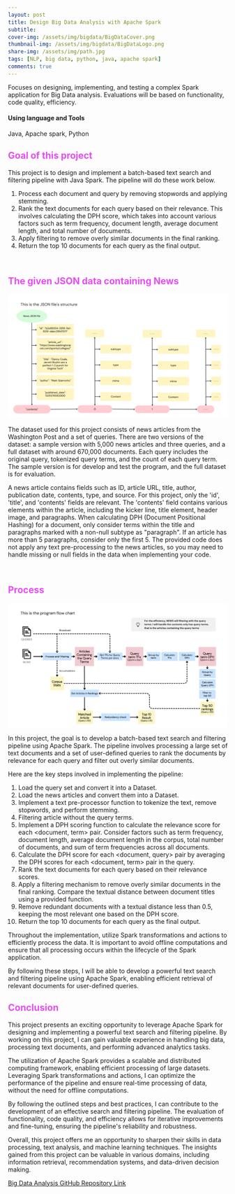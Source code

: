 ```yaml
---
layout: post
title: Design Big Data Analysis with Apache Spark
subtitle:
cover-img: /assets/img/bigdata/BigDataCover.png
thumbnail-img: /assets/img/bigdata/BigDataLogo.png
share-img: /assets/img/path.jpg
tags: [NLP, big data, python, java, apache spark]
comments: true
---
```


Focuses on designing, implementing, and testing a complex Spark application for Big Data analysis. Evaluations will be based on functionality, code quality, efficiency.

#### Using language and Tools

Java, Apache spark, Python

## <Text style="color:#E84CF5">Goal of this project</Text>

This project is to design and implement a batch-based text search and filtering pipeline with Java Spark.
The pipeline will do these work below.

1. Process each document and query by removing stopwords and applying stemming.
2. Rank the text documents for each query based on their relevance. This involves calculating the DPH score, which takes into account various factors such as term frequency, document length, average document length, and total number of documents.
3. Apply filtering to remove overly similar documents in the final ranking.
4. Return the top 10 documents for each query as the final output.

<br>

## <Text style="color:#E84CF5"> The given JSON data containing News </Text>

![Json file](../assets/img/bigdata/json.png)

The dataset used for this project consists of news articles from the Washington Post and a set of queries. There are two versions of the dataset: a sample version with 5,000 news articles and three queries, and a full dataset with around 670,000 documents. Each query includes the original query, tokenized query terms, and the count of each query term. The sample version is for develop and test the program, and the full dataset is for evaluation.

A news article contains fields such as ID, article URL, title, author, publication date, contents, type, and source. For this project, only the 'id', 'title', and 'contents' fields are relevant. The 'contents' field contains various elements within the article, including the kicker line, title element, header image, and paragraphs. When calculating DPH (Document Positional Hashing) for a document, only consider terms within the title and paragraphs marked with a non-null subtype as "paragraph". If an article has more than 5 paragraphs, consider only the first 5. The provided code does not apply any text pre-processing to the news articles, so you may need to handle missing or null fields in the data when implementing your code.

<br>

## <Text style="color:#E84CF5"> Process </Text>

![Process map](../assets/img/bigdata/queries.png)

In this project, the goal is to develop a batch-based text search and filtering pipeline using Apache Spark. The pipeline involves processing a large set of text documents and a set of user-defined queries to rank the documents by relevance for each query and filter out overly similar documents.

Here are the key steps involved in implementing the pipeline:

1. Load the query set and convert it into a Dataset<Query>.
2. Load the news articles and convert them into a Dataset<NewsArticle>.
3. Implement a text pre-processor function to tokenize the text, remove stopwords, and perform stemming.
4. Filtering article without the query terms.
5. Implement a DPH scoring function to calculate the relevance score for each <document, term> pair. Consider factors such as term frequency, document length, average document length in the corpus, total number of documents, and sum of term frequencies across all documents.
6. Calculate the DPH score for each <document, query> pair by averaging the DPH scores for each <document, term> pair in the query.
7. Rank the text documents for each query based on their relevance scores.
8. Apply a filtering mechanism to remove overly similar documents in the final ranking. Compare the textual distance between document titles using a provided function.
9. Remove redundant documents with a textual distance less than 0.5, keeping the most relevant one based on the DPH score.
10. Return the top 10 documents for each query as the final output.

Throughout the implementation, utilize Spark transformations and actions to efficiently process the data. It is important to avoid offline computations and ensure that all processing occurs within the lifecycle of the Spark application.

By following these steps, I will be able to develop a powerful text search and filtering pipeline using Apache Spark, enabling efficient retrieval of relevant documents for user-defined queries.

## <Text style="color:#E84CF5"> Conclusion</Text>

This project presents an exciting opportunity to leverage Apache Spark for designing and implementing a powerful text search and filtering pipeline. By working on this project, I can gain valuable experience in handling big data, processing text documents, and performing advanced analytics tasks.

The utilization of Apache Spark provides a scalable and distributed computing framework, enabling efficient processing of large datasets. Leveraging Spark transformations and actions, I can optimize the performance of the pipeline and ensure real-time processing of data, without the need for offline computations.

By following the outlined steps and best practices, I can contribute to the development of an effective search and filtering pipeline. The evaluation of functionality, code quality, and efficiency allows for iterative improvements and fine-tuning, ensuring the pipeline's reliability and robustness.

Overall, this project offers me an opportunity to sharpen their skills in data processing, text analysis, and machine learning techniques. The insights gained from this project can be valuable in various domains, including information retrieval, recommendation systems, and data-driven decision making.

[Big Data Analysis GitHub Repository Link](https://github.com/Nockda/Data-processing-with-spark.git)

